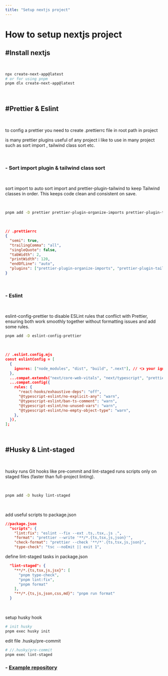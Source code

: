 ```yaml
---
title: "Setup nextjs project"
---
```


# How to setup nextjs project

## #Install nextjs

<br>

```bash
npx create-next-app@latest
# or for using pnpm
pnpm dlx create-next-app@latest
```

<br>

## #Prettier & Eslint

<br>

to config a prettier you need to create .prettierrc file in root path in project

is many prettier plugins useful of any project i like to use in many project such as sort import , tailwind class sort etc.

<br>

### - Sort import plugin & tailwind class sort

<br>

sort import to auto sort import and prettier-plugin-tailwind to keep Tailwind classes in order. This keeps code clean and consistent on save.

<br>

```bash
pnpm add -D prettier prettier-plugin-organize-imports prettier-plugin-tailwind
```

<br>

```json
// .prettierrc
{
  "semi": true,
  "trailingComma": "all",
  "singleQuote": false,
  "tabWidth": 2,
  "printWidth": 120,
  "endOfLine": "auto",
  "plugins": ["prettier-plugin-organize-imports", "prettier-plugin-tailwindcss"]
}
```

<br>

### - Eslint

<br>

eslint-config-prettier to disable ESLint rules that conflict with Prettier, ensuring both work smoothly together without formatting issues and add some rules.

```bash
pnpm add -D eslint-config-prettier
```

<br>

```json
// .eslint.config.mjs
const eslintConfig = [
  {
    ignores: ["node_modules", "dist", "build", ".next"], // 👈 your ignore patterns
  },
  ...compat.extends("next/core-web-vitals", "next/typescript", "prettier"),
  ...compat.config({
    rules: {
      "react-hooks/exhaustive-deps": "off",
      "@typescript-eslint/no-explicit-any": "warn",
      "@typescript-eslint/ban-ts-comment": "warn",
      "@typescript-eslint/no-unused-vars": "warn",
      "@typescript-eslint/no-empty-object-type": "warn",
    },
  }),
];
```

<br>

## #Husky & Lint-staged

<br>

husky runs Git hooks like pre-commit and lint-staged runs scripts only on staged files (faster than full-project linting).

<br>

```bash
pnpm add -D husky lint-staged
```

<br>

add useful scripts to package.json

```json
//package.json
  "scripts": {
    "lint:fix": "eslint --fix --ext .ts,.tsx,.js .",
    "format": "prettier --write '**/*.{ts,tsx,js,json}'",
    "check-format": "prettier --check '**/*'.{ts,tsx,js,json}",
    "type-check": "tsc --noEmit || exit 1",
```

define lint-staged tasks in package.json

```json
  "lint-staged": {
    "**/*.{ts,tsx,js,jsx}": [
      "pnpm type-check",
      "pnpm lint:fix",
      "pnpm format"
    ],
    "**/*.{ts,js,json,css,md}": "pnpm run format"
  }
```

<br>

setup husky hook

```bash
# init husky
pnpm exec husky init
```

edit file .husky/pre-commit

```bash
# //.husky/pre-commit
pnpm exec lint-staged
```

### - [Example repository](https://github.com/ToEzBit/setup-nextjs)
